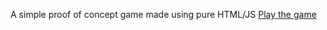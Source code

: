 A simple proof of concept game made using pure HTML/JS
[Play the game](https://noahlin34.github.io/game.html)